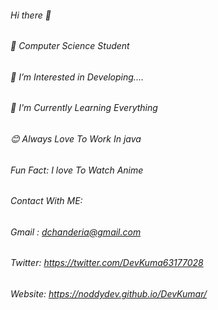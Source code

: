 ###### Hi there 👋
###### 🌱 Computer Science Student
###### 🔭 I’m Interested in Developing.... 
###### 🌱 I'm Currently Learning Everything
###### 😊 Always Love To Work In java
###### Fun Fact: I love To Watch Anime

###### Contact With ME:
###### Gmail : dchanderia@gmail.com
###### Twitter: https://twitter.com/DevKuma63177028
###### Website: https://noddydev.github.io/DevKumar/
